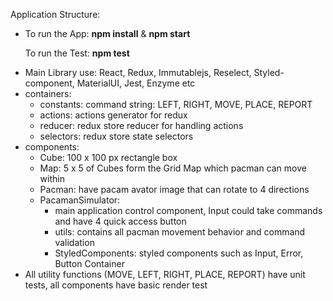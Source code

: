 Application Structure:
<ul>
  <li>
    <p>To run the App: 
    <strong>npm install</strong> & <strong>npm start</strong></p>
    <p>To run the Test: <strong>npm test</strong></p>
  </li>
  <li>Main Library use: React, Redux, Immutablejs, Reselect, Styled-component, MaterialUI, Jest, Enzyme etc</li>
  <li>
    containers: 
    <ul>
      <li>constants: command string: LEFT, RIGHT, MOVE, PLACE, REPORT</li>
      <li>actions: actions generator for redux</li>
      <li>reducer: redux store reducer for handling actions</li>
      <li>selectors: redux store state selectors</li>
    </ul>
  </li>
  <li>
    components: 
    <ul>
      <li>Cube: 100 x 100 px rectangle box</li>
      <li>Map: 5 x 5 of Cubes form the Grid Map which pacman can move within</li>
      <li>Pacman: have pacam avator image that can rotate to 4 directions</li>
      <li>  
        PacamanSimulator: 
        <ul>
          <li>main application control component, Input could take commands and have 4 quick access button</li>
          <li>utils: contains all pacman movement behavior and command validation</li>
          <li>StyledComponents: styled components such as Input, Error, Button Container
        </ul>
      </li>
    </ul>
  </li>
  <li>All utility functions (MOVE, LEFT, RIGHT, PLACE, REPORT) have unit tests, all components have basic render test</li>
 
</ul>
